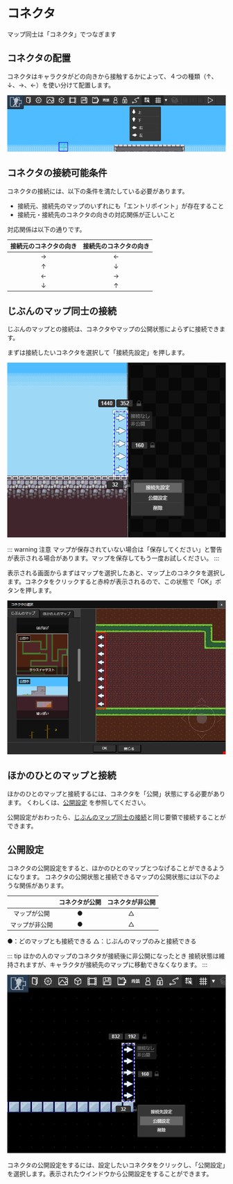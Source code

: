# コネクタ

マップ同士は「コネクタ」でつなぎます

## コネクタの配置
コネクタはキャラクタがどの向きから接触するかによって、４つの種類（↑、↓、→、←）を使い分けて配置します。

![コネクタ選択メニュー](./images/connector-selecting-navbar.png)

## コネクタの接続可能条件
コネクタの接続には、以下の条件を満たしている必要があります。

- 接続元、接続先のマップのいずれにも「エントリポイント」が存在すること
- 接続元・接続先のコネクタの向きの対応関係が正しいこと

対応関係は以下の通りです。

|接続元のコネクタの向き|接続先のコネクタの向き|
|:--:|:--:|
|→|←|
|↑|↓|
|←|→|
|↓|↑|


## じぶんのマップ同士の接続
じぶんのマップとの接続は、コネクタやマップの公開状態によらずに接続できます。

まずは接続したいコネクタを選択して「接続先設定」を押します。

![コネクタの接続ボタン](./images/connect-settings-button.png)

::: warning 注意
マップが保存されていない場合は「保存してください」と警告が表示される場合があります。マップを保存してもう一度お試しください。
:::

表示される画面からまずはマップを選択したあと、マップ上のコネクタを選択します。コネクタをクリックすると赤枠が表示されるので、この状態で「OK」ボタンを押します。

![コネクタの接続ウインドウ](./images/connect-selecting-window.png)

## ほかのひとのマップと接続
ほかのひとのマップと接続するには、コネクタを「公開」状態にする必要があります。
くわしくは、[公開設定](#公開設定) を参照してください。

公開設定がおわったら、[じぶんのマップ同士の接続](#じぶんのマップ同士の接続)と同じ要領で接続することができます。

## 公開設定

コネクタの公開設定をすると、ほかのひとのマップとつなげることができるようになります。
コネクタの公開状態と接続できるマップの公開状態には以下のような関係があります。

||コネクタが公開|コネクタが非公開|
|:--:|:--:|:--:|
|マップが公開|●|△|
|マップが非公開|●|△|

●：どのマップとも接続できる △：じぶんのマップのみと接続できる

::: tip ほかの人のマップのコネクタが接続後に非公開になったとき
接続状態は維持されますが、キャラクタが接続先のマップに移動できなくなります。
:::


![コネクタの公開設定](./images/connector-publication-button.png)

コネクタの公開設定をするには、設定したいコネクタをクリックし、「公開設定」を選択します。表示されたウインドウから公開設定をすることができます。
